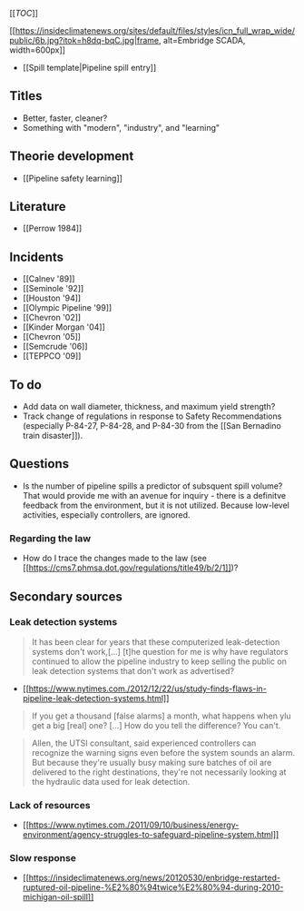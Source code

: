 [[_TOC_]]

[[https://insideclimatenews.org/sites/default/files/styles/icn_full_wrap_wide/public/6b.jpg?itok=h8dq-bqC.jpg|frame, alt=Embridge SCADA, width=600px]]

* [[Spill template|Pipeline spill entry]]

## Titles

* Better, faster, cleaner?
* Something with "modern", "industry", and "learning"

## Theorie development
* [[Pipeline safety learning]]

## Literature
* [[Perrow 1984]]

## Incidents
* [[Calnev '89]]
* [[Seminole '92]]
* [[Houston '94]]
* [[Olympic Pipeline '99]]
* [[Chevron '02]]
* [[Kinder Morgan '04]]
* [[Chevron '05]]
* [[Semcrude '06]]
* [[TEPPCO '09]]

## To do
* Add data on wall diameter, thickness, and maximum yield strength?
* Track change of regulations in response to Safety Recommendations (especially  P-84-27, P-84-28, and P-84-30 from the [[San Bernadino train disaster]]).

## Questions

* Is the number of pipeline spills a predictor of subsquent spill volume? That would provide me with an avenue for inquiry - there is a definitve feedback from the environment, but it is not utilized. Because low-level activities, especially controllers, are ignored.

### Regarding the law
* How do I trace the changes made to the law (see [[https://cms7.phmsa.dot.gov/regulations/title49/b/2/1]])?

## Secondary sources

### Leak detection systems

> It has been clear for years that these computerized leak-detection systems don't work,[...] [t]he question for me is why have regulators continued  to allow the pipeline industry to keep selling the public on leak detection systems that don't work as advertised?

* [[https://www.nytimes.com./2012/12/22/us/study-finds-flaws-in-pipeline-leak-detection-systems.html]]

> If you get a thousand [false alarms] a month, what happens when ylu get a big [real] one? [...] How do you tell the difference? You can't.

> Allen, the UTSI consultant, said experienced controllers can recognize the warning signs even before the system sounds an alarm. But because they're usually busy making sure batches of oil are delivered to the right destinations, they're not necessarily looking at the hydraulic data used for leak detection.

### Lack of resources

* [[https://www.nytimes.com./2011/09/10/business/energy-environment/agency-struggles-to-safeguard-pipeline-system.html]]

### Slow response

* [[https://insideclimatenews.org/news/20120530/enbridge-restarted-ruptured-oil-pipeline-%E2%80%94twice%E2%80%94-during-2010-michigan-oil-spill]]
